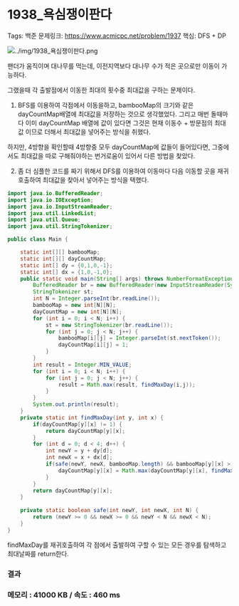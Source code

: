 # 1938_욕심쟁이판다

Tags: 백준
문제링크: https://www.acmicpc.net/problem/1937
핵심: DFS + DP

![../img/1938_욕심쟁이판다.png](../img/1938_욕심쟁이판다.png)

팬더가 움직이며 대나무를 먹는데, 이전지역보다 대나무 수가 적은 곳으로만 이동이 가능하다.

그랬을때 각 출발점에서 이동한 최대의 횟수중 최대값을 구하는 문제이다.

1. BFS를 이용하여 각점에서 이동을하고, bambooMap의 크기와 같은 dayCountMap배열에 최대값을 저장하는 것으로 생각했었다. 그리고 매번 돌때마다 이미 dayCountMap 배열에 값이 있다면 그것은 현재 이동수 + 방문점의 최대값 이므로 더해서 최대값을 넣어주는 방식을 취했다.

하지만, 4방향을 확인할때 4방향중 모두 dayCountMap에 값들이 들어있다면, 그중에서도 최대값을 따로 구해줘야하는 번거로움이 있어서 다른 방법을 찾았다.

2. 좀 더 심플한 코드를 짜기 위해서 DFS를 이용하여 이동마다 다음 이동할 곳을 재귀호출하여 최대값을 찾아서 넣어주는 방식을 택했다.

```java
import java.io.BufferedReader;
import java.io.IOException;
import java.io.InputStreamReader;
import java.util.LinkedList;
import java.util.Queue;
import java.util.StringTokenizer;

public class Main {

	static int[][] bambooMap;
	static int[][] dayCountMap;
	static int[] dy = {0,1,0,-1};
	static int[] dx = {1,0,-1,0};
	public static void main(String[] args) throws NumberFormatException, IOException {
		BufferedReader br = new BufferedReader(new InputStreamReader(System.in));
		StringTokenizer st;
		int N = Integer.parseInt(br.readLine());
		bambooMap = new int[N][N];
		dayCountMap = new int[N][N];
		for (int i = 0; i < N; i++) {
			st = new StringTokenizer(br.readLine());
			for (int j = 0; j < N; j++) {
				bambooMap[i][j] = Integer.parseInt(st.nextToken());
				dayCountMap[i][j] = 1;
			}
		}
		int result = Integer.MIN_VALUE;
		for (int i = 0; i < N; i++) {
			for (int j = 0; j < N; j++) {
				result = Math.max(result, findMaxDay(i,j));
			}
		}
		System.out.println(result);
	}
	private static int findMaxDay(int y, int x) {
		if(dayCountMap[y][x] != 1) {
			return dayCountMap[y][x];
		}
		for (int d = 0; d < 4; d++) {
			int newY = y + dy[d];
			int newX = x + dx[d];
			if(safe(newY, newX, bambooMap.length) && bambooMap[y][x] > bambooMap[newY][newX]){
				dayCountMap[y][x] = Math.max(dayCountMap[y][x], findMaxDay(newY, newX)+1 );
			}
		}
		return dayCountMap[y][x];
	}
	
	private static boolean safe(int newY, int newX, int N) {
		return (newY >= 0 && newX >= 0 && newY < N && newX < N);
	}
}
```

findMaxDay를 재귀호출하여 각 점에서 출발하여 구할 수 있는 모든 경우를 탐색하고 최대날짜를 return한다.

### 결과

### 메모리 : 41000 KB / 속도 : 460 ms